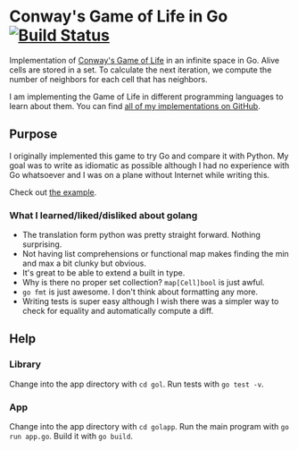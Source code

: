 # Conway's Game of Life in Go [![Build Status](https://travis-ci.org/domoritz/gameoflife-go.svg)](https://travis-ci.org/domoritz/gameoflife-go)

Implementation of [Conway's Game of Life](https://en.wikipedia.org/wiki/Conway's_Game_of_Life) in an infinite space in Go. Alive cells are stored in a set. To calculate the next iteration, we compute the number of neighbors for each cell that has neighbors.

I am implementing the Game of Life in different programming languages to learn about them. You can find [all of my implementations on GitHub](https://github.com/domoritz?tab=repositories&q=gameoflife).


## Purpose

I originally implemented this game to try Go and compare it with Python. My goal was to write as idiomatic as possible although I had no experience with Go whatsoever and I was on a plane without Internet while writing this.

Check out [the example](https://github.com/domoritz/gameoflife-go/blob/master/golapp/app.go).


### What I learned/liked/disliked about golang

* The translation form python was pretty straight forward. Nothing surprising.
* Not having list comprehensions or functional map makes finding the min and max a bit clunky but obvious.
* It's great to be able to extend a built in type.
* Why is there no proper set collection? `map[Cell]bool` is just awful.
* `go fmt` is just awesome. I don't think about formatting any more.
* Writing tests is super easy although I wish there was a simpler way to check for equality and automatically compute a diff.


## Help


### Library

Change into the app directory with `cd gol`. Run tests with `go test -v`.


### App

Change into the app directory with `cd golapp`. Run the main program with `go run app.go`. Build it with `go build`.
